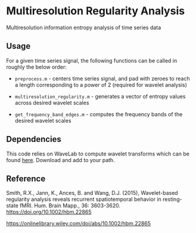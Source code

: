 # Multiresolution Regularity Analysis
Multiresolution information entropy analysis of time series data

## Usage
For a given time series signal, the following functions can be called in roughly the below order:

- `preprocess.m` - centers time series signal, and pad with zeroes to reach a length corresponding to a power of 2 (required for wavelet analysis)

- `multiresolution_regularity.m` - generates a vector of entropy values across desired wavelet scales

- `get_frequency_band_edges.m` - computes the frequency bands of the desired wavelet scales


## Dependencies
This code relies on WaveLab to compute wavelet transforms which can be found [here](https://statweb.stanford.edu/~wavelab/Wavelab_850/index_wavelab850.html). Download and add to your path.



## Reference

Smith, R.X., Jann, K., Ances, B. and Wang, D.J. (2015), Wavelet-based regularity analysis reveals recurrent spatiotemporal behavior in resting-state fMRI. Hum. Brain Mapp., 36: 3603-3620. https://doi.org/10.1002/hbm.22865

https://onlinelibrary.wiley.com/doi/abs/10.1002/hbm.22865

